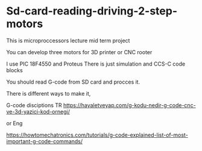 # Sd-card-reading-driving-2-step-motors
This is microproccessors lecture mid term project

You can develop three motors for 3D printer or CNC rooter 

I use PIC 18F4550 and Proteus 
There is just simulation and CCS-C code blocks
 
You should read G-code from SD card and procces it.

There is different ways to make it,

G-code disciptions
TR
https://hayaletveyap.com/g-kodu-nedir-g-code-cnc-ve-3d-yazici-kod-ornegi/

or
Eng

https://howtomechatronics.com/tutorials/g-code-explained-list-of-most-important-g-code-commands/


